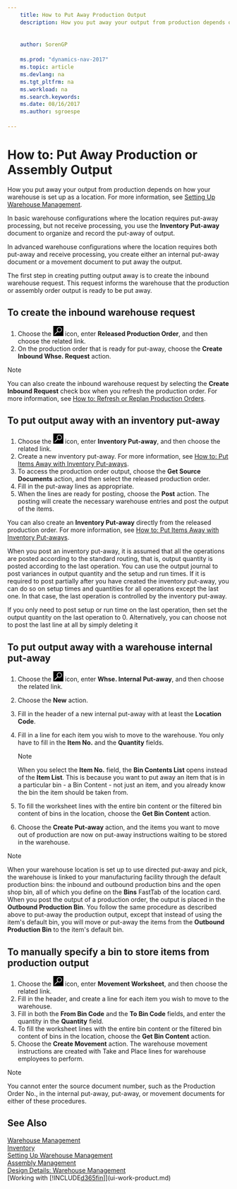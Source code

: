 ```yaml
---
    title: How to Put Away Production Output
    description: How you put away your output from production depends on how your warehouse is set up as a location.
    
     
    author: SorenGP

    ms.prod: "dynamics-nav-2017"
    ms.topic: article
    ms.devlang: na
    ms.tgt_pltfrm: na
    ms.workload: na
    ms.search.keywords:
    ms.date: 08/16/2017
    ms.author: sgroespe

---
```

# How to: Put Away Production or Assembly Output
How you put away your output from production depends on how your warehouse is set up as a location. For more information, see [Setting Up Warehouse Management](warehouse-setup-warehouse.md).  

In basic warehouse configurations where the location requires put-away processing, but not receive processing, you use the **Inventory Put-away** document to organize and record the put-away of output.  

In advanced warehouse configurations where the location requires both put-away and receive processing, you create either an internal put-away document or a movement document to put away the output.  

The first step in creating putting output away is to create the inbound warehouse request. This request informs the warehouse that the production or assembly order output is ready to be put away.

## To create the inbound warehouse request  
1.  Choose the ![Search for Page or Report](media/ui-search/search_small.png "Search for Page or Report icon") icon, enter **Released Production Order**, and then choose the related link.  
2.  On the production order that is ready for put-away, choose the **Create Inbound Whse. Request** action.  

> [!NOTE]  
>  You can also create the inbound warehouse request by selecting the **Create Inbound Request** check box when you refresh the production order. For more information, see [How to: Refresh or Replan Production Orders](production-how-to-replan-refresh-production-orders.md).  

## To put output away with an inventory put-away  
1.  Choose the ![Search for Page or Report](media/ui-search/search_small.png "Search for Page or Report icon") icon, enter **Inventory Put-away**, and then choose the related link.  
2.  Create a new inventory put-away. For more information, see [How to: Put Items Away with Inventory Put-aways](warehouse-how-to-put-items-away-with-inventory-put-aways.md).
3.  To access the production order output, choose the **Get Source Documents** action, and then select the released production order.  
4.  Fill in the put-away lines as appropriate.
5.  When the lines are ready for posting, choose the **Post** action. The posting will create the necessary warehouse entries and post the output of the items.  

You can also create an **Inventory Put-away** directly from the released production order. For more information, see [How to: Put Items Away with Inventory Put-aways](warehouse-how-to-put-items-away-with-inventory-put-aways.md).  

When you post an inventory put-away, it is assumed that all the operations are posted according to the standard routing, that is, output quantity is posted according to the last operation. You can use the output journal to post variances in output quantity and the setup and run times. If it is required to post partially after you have created the inventory put-away, you can do so on setup times and quantities for all operations except the last one. In that case, the last operation is controlled by the inventory put-away.  

If you only need to post setup or run time on the last operation, then set the output quantity on the last operation to 0. Alternatively, you can choose not to post the last line at all by simply deleting it  

## To put output away with a warehouse internal put-away
1.  Choose the ![Search for Page or Report](media/ui-search/search_small.png "Search for Page or Report icon") icon, enter **Whse. Internal Put-away**, and then choose the related link.  
2. Choose the **New** action.
3. Fill in the header of a new internal put-away with at least the **Location Code**.  
4. Fill in a line for each item you wish to move to the warehouse. You only have to fill in the **Item No.** and the **Quantity** fields.  

    > [!NOTE]  
    >  When you select the **Item No.** field, the **Bin Contents List** opens instead of the **Item List**. This is because you want to put away an item that is in a particular bin - a Bin Content - not just an item, and you already know the bin the item should be taken from.  

4.  To fill the worksheet lines with the entire bin content or the filtered bin content of bins in the location, choose the **Get Bin Content** action.  
5.  Choose the **Create Put-away** action, and the items you want to move out of production are now on put-away instructions waiting to be stored in the warehouse.  

> [!NOTE]  
>  When your warehouse location is set up to use directed put-away and pick, the warehouse is linked to your manufacturing facility through the default production bins: the inbound and outbound production bins and the open shop bin, all of which you define on the **Bins** FastTab of the location card. When you post the output of a production order, the output is placed in the **Outbound Production Bin**. You follow the same procedure as described above to put-away the production output, except that instead of using the item's default bin, you will move or put-away the items from the **Outbound Production Bin** to the item's default bin.  

## To manually specify a bin to store items from production output  
1.  Choose the ![Search for Page or Report](media/ui-search/search_small.png "Search for Page or Report icon") icon, enter **Movement Worksheet**, and then choose the related link.  
2.  Fill in the header, and create a line for each item you wish to move to the warehouse.  
3.  Fill in both the **From Bin Code** and the **To Bin Code** fields, and enter the quantity in the **Quantity** field.  
4.  To fill the worksheet lines with the entire bin content or the filtered bin content of bins in the location, choose the **Get Bin Content** action.  
5. Choose the **Create Movement** action. The warehouse movement instructions are created with Take and Place lines for warehouse employees to perform.  

> [!NOTE]  
>  You cannot enter the source document number, such as the Production Order No., in the internal put-away, put-away, or movement documents for either of these procedures.  

## See Also  
[Warehouse Management](warehouse-manage-warehouse.md)  
[Inventory](inventory-manage-inventory.md)  
[Setting Up Warehouse Management](warehouse-setup-warehouse.md)     
[Assembly Management](assembly-assemble-items.md)    
[Design Details: Warehouse Management](design-details-warehouse-management.md)  
[Working with [!INCLUDE[d365fin](includes/d365fin_md.md)]](ui-work-product.md)
